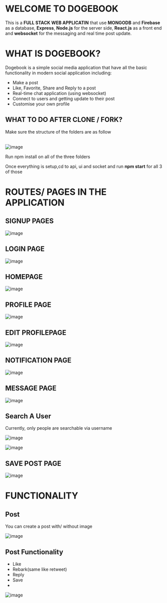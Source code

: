 # WELCOME TO DOGEBOOK

This is a **FULL STACK WEB APPLICATIN** that use **MONGODB** and **Firebase** as a database, **Express**, **Node.js** for the server side, **React.js** as a front end and **websocket** for the messaging and real time post update.

# WHAT IS DOGEBOOK?

Dogebook is a simple social media application that have all the basic functionality in modern social application including:

* Make a post
* Like, Favorite, Share and Reply to a post
* Real-time chat application (using websocket)
* Connect to users and getting update to their post
* Customise your own profile

## WHAT TO DO AFTER CLONE / FORK?

Make sure the structure of the folders are as follow 
<br /><br />

![image](https://user-images.githubusercontent.com/60194292/132555225-0860981f-902d-4af9-a3fe-f83d623a63db.png)

Run npm install on all of the three folders

Once everything is setup,cd to api, ui and socket and run **npm start** for all 3 of those

# ROUTES/ PAGES IN THE APPLICATION

## SIGNUP PAGES

![image](https://user-images.githubusercontent.com/60194292/130897385-4d2fa701-dec1-453b-853a-1fa7c146deac.png)


## LOGIN PAGE

![image](https://user-images.githubusercontent.com/60194292/130897688-42c0c3da-46bf-4da8-bcbb-6a05e83f80d2.png)


## HOMEPAGE

![image](https://user-images.githubusercontent.com/60194292/132557383-35e7a9c5-3138-4558-afe8-a9452e22357e.png)


## PROFILE PAGE

![image](https://user-images.githubusercontent.com/60194292/132557565-f3b3c4c5-5af5-4581-a9ba-d010dcbd86d0.png)

## EDIT PROFILEPAGE

![image](https://user-images.githubusercontent.com/60194292/132557734-a3a19885-c068-49e4-8688-1baaf7545fef.png)

## NOTIFICATION PAGE

![image](https://user-images.githubusercontent.com/60194292/132557882-4967140f-e3c4-4aef-94c2-50172e1cf958.png)

## MESSAGE PAGE

![image](https://user-images.githubusercontent.com/60194292/132558035-70e106a8-80d4-438e-aa8f-885c8d107f59.png)

## Search A User

Currently, only people are searchable via username

![image](https://user-images.githubusercontent.com/60194292/132558176-b105cf05-0690-4a50-b9a4-6c414b48e37f.png)

![image](https://user-images.githubusercontent.com/60194292/132558433-4570a123-e76b-4b91-90d2-a3ddd8f1b58f.png)


## SAVE POST PAGE

![image](https://user-images.githubusercontent.com/60194292/132558664-05ba204f-114e-499d-86e1-7f40df9b81d1.png)

# FUNCTIONALITY

## Post
You can create a post with/ without image

![image](https://user-images.githubusercontent.com/60194292/132559052-93f25d48-1734-4e93-8cf5-27d2626409e4.png)

## Post Functionality

* Like
* Rebark(same like retweet)
* Reply
* Save
* 
![image](https://user-images.githubusercontent.com/60194292/132559204-a8744cc8-512e-43ed-a8d5-73f7158bbe3a.png)


























